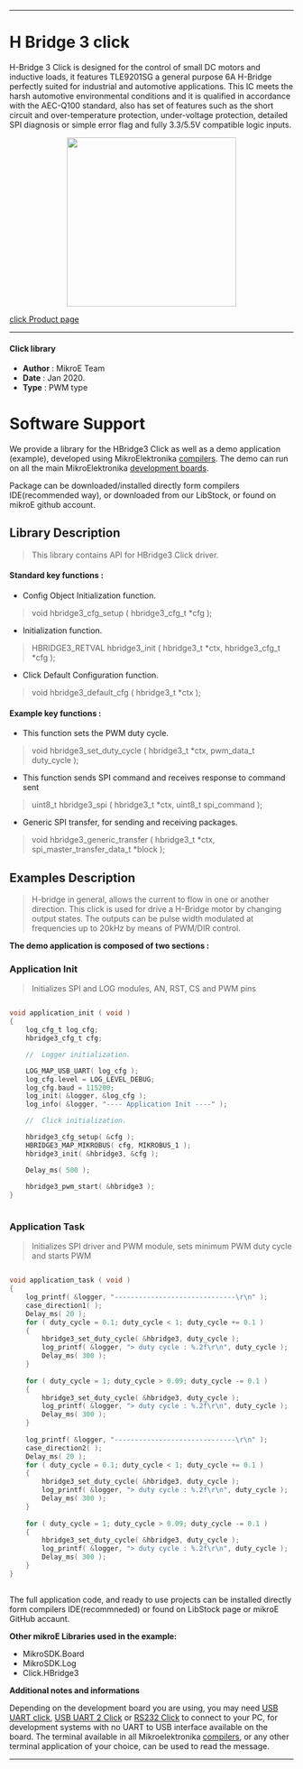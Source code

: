 
---
# H Bridge 3 click

H-Bridge 3 Click is designed for the control of small DC motors and inductive loads, it features TLE9201SG a general purpose 6A H-Bridge perfectly suited for industrial and automotive applications. This IC meets the harsh automotive environmental conditions and it is qualified in accordance with the AEC-Q100 standard, also has set of features such as the short circuit and over-temperature protection, under-voltage protection, detailed SPI diagnosis or simple error flag and fully 3.3/5.5V compatible logic inputs.

<p align="center">
  <img src="https://download.mikroe.com/images/click_for_ide/hbridge3_click.png" height=300px>
</p>

[click Product page](https://www.mikroe.com/h-bridge-3-click)

---


#### Click library 

- **Author**        : MikroE Team
- **Date**          : Jan 2020.
- **Type**          : PWM type


# Software Support

We provide a library for the HBridge3 Click 
as well as a demo application (example), developed using MikroElektronika 
[compilers](https://shop.mikroe.com/compilers). 
The demo can run on all the main MikroElektronika [development boards](https://shop.mikroe.com/development-boards).

Package can be downloaded/installed directly form compilers IDE(recommended way), or downloaded from our LibStock, or found on mikroE github account. 

## Library Description

> This library contains API for HBridge3 Click driver.

#### Standard key functions :

- Config Object Initialization function.
> void hbridge3_cfg_setup ( hbridge3_cfg_t *cfg ); 
 
- Initialization function.
> HBRIDGE3_RETVAL hbridge3_init ( hbridge3_t *ctx, hbridge3_cfg_t *cfg );

- Click Default Configuration function.
> void hbridge3_default_cfg ( hbridge3_t *ctx );


#### Example key functions :

- This function sets the PWM duty cycle.
> void hbridge3_set_duty_cycle ( hbridge3_t *ctx, pwm_data_t duty_cycle );
 
- This function sends SPI command and receives response to command sent
> uint8_t hbridge3_spi ( hbridge3_t *ctx, uint8_t spi_command );

- Generic SPI transfer, for sending and receiving packages.
> void hbridge3_generic_transfer ( hbridge3_t *ctx, spi_master_transfer_data_t *block );

## Examples Description

> H-bridge in general, allows the current to flow in one or another direction.
> This click is used for drive a H-Bridge motor by changing output states. 
> The outputs can be pulse width modulated at frequencies up to 20kHz by means of PWM/DIR control. 

**The demo application is composed of two sections :**

### Application Init 

> Initializes SPI and LOG modules, AN, RST, CS and PWM pins

```c

void application_init ( void )
{
    log_cfg_t log_cfg;
    hbridge3_cfg_t cfg;

    //  Logger initialization.

    LOG_MAP_USB_UART( log_cfg );
    log_cfg.level = LOG_LEVEL_DEBUG;
    log_cfg.baud = 115200;
    log_init( &logger, &log_cfg );
    log_info( &logger, "---- Application Init ----" );

    //  Click initialization.

    hbridge3_cfg_setup( &cfg );
    HBRIDGE3_MAP_MIKROBUS( cfg, MIKROBUS_1 );
    hbridge3_init( &hbridge3, &cfg );

    Delay_ms( 500 );
    
    hbridge3_pwm_start( &hbridge3 );
}
  
```

### Application Task

>  Initializes SPI driver and PWM module, sets minimum PWM duty cycle and starts PWM

```c

void application_task ( void )
{
    log_printf( &logger, "------------------------------\r\n" );
    case_direction1( );
    Delay_ms( 20 );
    for ( duty_cycle = 0.1; duty_cycle < 1; duty_cycle += 0.1 )
    {
        hbridge3_set_duty_cycle( &hbridge3, duty_cycle );
        log_printf( &logger, "> duty cycle : %.2f\r\n", duty_cycle );
        Delay_ms( 300 );
    }
    
    for ( duty_cycle = 1; duty_cycle > 0.09; duty_cycle -= 0.1 )
    {
        hbridge3_set_duty_cycle( &hbridge3, duty_cycle );
        log_printf( &logger, "> duty cycle : %.2f\r\n", duty_cycle );
        Delay_ms( 300 );
    }
    
    log_printf( &logger, "------------------------------\r\n" );
    case_direction2( );
    Delay_ms( 20 );
    for ( duty_cycle = 0.1; duty_cycle < 1; duty_cycle += 0.1 )
    {
        hbridge3_set_duty_cycle( &hbridge3, duty_cycle );
        log_printf( &logger, "> duty cycle : %.2f\r\n", duty_cycle );
        Delay_ms( 300 );
    }
    
    for ( duty_cycle = 1; duty_cycle > 0.09; duty_cycle -= 0.1 )
    {
        hbridge3_set_duty_cycle( &hbridge3, duty_cycle );
        log_printf( &logger, "> duty cycle : %.2f\r\n", duty_cycle );
        Delay_ms( 300 );
    }
}
  

```

The full application code, and ready to use projects can be  installed directly form compilers IDE(recommneded) or found on LibStock page or mikroE GitHub accaunt.

**Other mikroE Libraries used in the example:** 

- MikroSDK.Board
- MikroSDK.Log
- Click.HBridge3

**Additional notes and informations**

Depending on the development board you are using, you may need 
[USB UART click](https://shop.mikroe.com/usb-uart-click), 
[USB UART 2 Click](https://shop.mikroe.com/usb-uart-2-click) or 
[RS232 Click](https://shop.mikroe.com/rs232-click) to connect to your PC, for 
development systems with no UART to USB interface available on the board. The 
terminal available in all Mikroelektronika 
[compilers](https://shop.mikroe.com/compilers), or any other terminal application 
of your choice, can be used to read the message.



---
